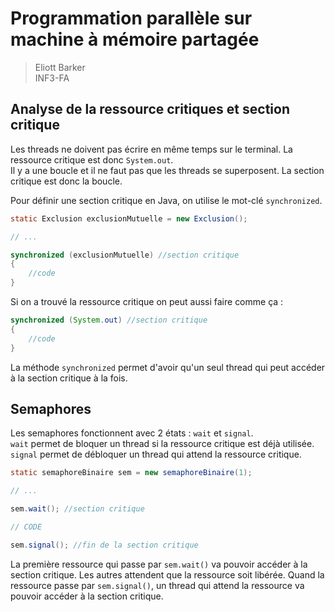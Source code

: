 # Programmation parallèle sur machine à mémoire partagée

> Eliott Barker  
> INF3-FA  

## Analyse de la ressource critiques et section critique

Les threads ne doivent pas écrire en même temps sur le terminal. La ressource critique est donc `System.out`.  
Il y a une boucle et il ne faut pas que les threads se superposent. La section critique est donc la boucle.  

Pour définir une section critique en Java, on utilise le mot-clé `synchronized`.  

```java
static Exclusion exclusionMutuelle = new Exclusion();

// ...

synchronized (exclusionMutuelle) //section critique
{
    //code
}
```

Si on a trouvé la ressource critique on peut aussi faire comme ça :

```java
synchronized (System.out) //section critique
{
    //code
}
```

La méthode `synchronized` permet d'avoir qu'un seul thread qui peut accéder à la section critique à la fois.  

## Semaphores

Les semaphores fonctionnent avec 2 états : `wait` et `signal`.  
`wait` permet de bloquer un thread si la ressource critique est déjà utilisée.  
`signal` permet de débloquer un thread qui attend la ressource critique.  

```java
static semaphoreBinaire sem = new semaphoreBinaire(1);

// ...

sem.wait(); //section critique

// CODE

sem.signal(); //fin de la section critique
```

La première ressource qui passe par `sem.wait()` va pouvoir accéder à la section critique. Les autres attendent que la ressource soit libérée. Quand la ressource passe par `sem.signal()`, un thread qui attend la ressource va pouvoir accéder à la section critique.  
